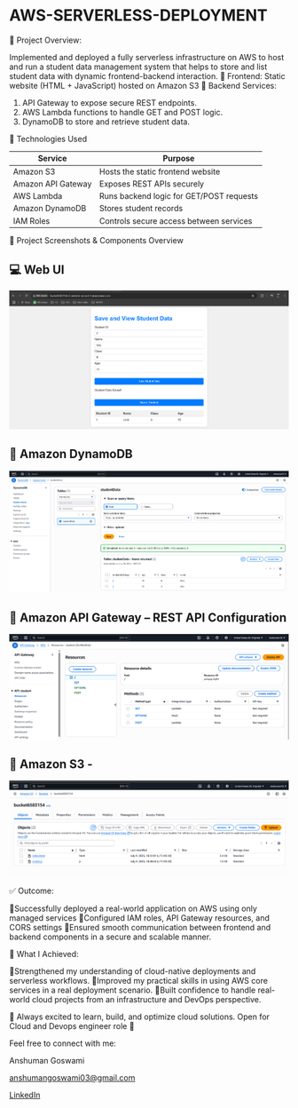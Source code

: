 # AWS-SERVERLESS-DEPLOYMENT

🧩 Project Overview:

 Implemented and deployed a fully serverless infrastructure on AWS to host and run a student data management system that helps to store and list student data with dynamic frontend-backend interaction.
🔹 Frontend: Static website (HTML + JavaScript) hosted on Amazon S3
🔹 Backend Services:
 1. API Gateway to expose secure REST endpoints.
 2. AWS Lambda functions to handle GET and POST logic.
 3. DynamoDB to store and retrieve student data.

🔧 Technologies Used

 Service            | Purpose                                  
--------------------|------------------------------------------
 Amazon S3          | Hosts the static frontend website        
 Amazon API Gateway | Exposes REST APIs securely               
 AWS Lambda         | Runs backend logic for GET/POST requests 
 Amazon DynamoDB    | Stores student records                   
 IAM Roles          | Controls secure access between services  

 📸 Project Screenshots & Components Overview
 

 ## 💻 Web UI 
 
![Web](media/Web.png)


##  🧱 Amazon DynamoDB 

![DB](media/DB_table.png)

##  📡 Amazon API Gateway – REST API Configuration

![API](media/api.png)

##  📂 Amazon S3 -

![s3](media/bucket.png)

✅ Outcome:

 🔹Successfully deployed a real-world application on AWS using only managed services
 🔹Configured IAM roles, API Gateway resources, and CORS settings
 🔹Ensured smooth communication between frontend and backend components in a secure and scalable manner.

🚀 What I Achieved:

🔹Strengthened my understanding of cloud-native deployments and serverless workflows.
🔹Improved my practical skills in using AWS core services in a real deployment scenario.
🔹Built confidence to handle real-world cloud projects from an infrastructure and DevOps perspective.

📌 Always excited to learn, build, and optimize cloud solutions.
 Open for Cloud and Devops engineer role 🙌

Feel free to connect with me:

Anshuman Goswami

anshumangoswami03@gmail.com

[LinkedIn](https://www.linkedin.com/in/anshuman-goswami-devopsenthusiast/)



